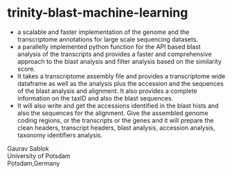 # trinity-blast-machine-learning

- a scalable and faster implementation of the genome and the transcriptome annotations for large scale sequencing datasets.
- a parallelly implemented python function for the API based blast analysis of the transcripts and provides a faster and comprehensive approach to the blast analysis and filter analysis based on the similarity score.
- It takes a transcriptome assembly file and provides a transcriptome wide dataframe as well as the analysis plus the  accession and the sequences of the blast analysis and alignment. It also provides a complete information on the taxID and also the  blast sequences.
- It will also write and get the accessions identified in the blast hists and also the sequences for the alignment. Give the assembled  genome coding regions, or the transcripts or the genes and it will prepare the  clean headers, transcript headers, blast analysis, accession analysis, taxonomy identifiers analysis.


Gaurav Sablok \
University of Potsdam \
Potsdam,Germany

